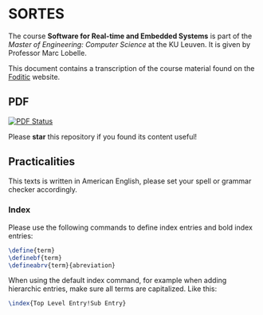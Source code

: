 SORTES
======
The course **Software for Real-time and Embedded Systems** is part of the *Master of Engineering: Computer Science* at the KU Leuven. It is given by Professor Marc Lobelle.

This document contains a transcription of the course material found on the [Foditic](foditic.org) website.


## PDF

[![PDF Status](https://www.sharelatex.com/github/repos/KULeuven-CS/SORTES/builds/latest/badge.svg)](https://www.sharelatex.com/github/repos/KULeuven-CS/SORTES/builds/latest/output.pdf)

Please **star** this repository if you found its content useful!

## Practicalities

This texts is written in American English, please set your spell or grammar checker accordingly.  

### Index

Please use the following commands to define index entries and bold index entries:
```tex
\define{term}
\definebf{term}
\defineabrv{term}{abreviation}
```
When using the default index command, for example when adding hierarchic entries, make sure all terms are capitalized. Like this: 
```tex
\index{Top Level Entry!Sub Entry}
```

